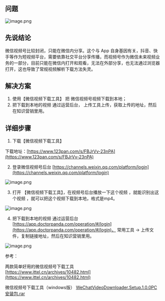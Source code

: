 ## 问题
![image.png](https://cdn.nlark.com/yuque/0/2022/png/29761754/1670375364347-0ab665a5-6f5a-499b-be37-187accd8f776.png#averageHue=%23cac9c9&clientId=u89eb863b-c014-4&crop=0&crop=0&crop=1&crop=1&from=paste&height=373&id=u58718319&margin=%5Bobject%20Object%5D&name=image.png&originHeight=1148&originWidth=2428&originalType=binary&ratio=1&rotation=0&showTitle=false&size=344483&status=done&style=none&taskId=u9dafd926-111a-40f4-98c3-98b3cd76997&title=&width=788)
## 先说结论
微信视频号比较封闭，只能在微信内分享。这个与 App 自身基因有关，抖音、快手等作为短视频平台，需要依靠社交平台分享传播，而视频号作为微信未来视频业务的一部分，目前只能在微信内打开和观看，无法在外部分享，也无法通过浏览器打开，这也导致了常规视频解析下载方法失灵。
## 解决方案

1. 使用【微信视频下载工具】 把 微信视频号视频下载到本地；
2. 把下载到本地的视频 通过运营后台， 上传工具上传，获取上传的地址，然后在知识营销里用。

## 详细步骤

1. 下载【微信视频下载工具】

下载地址：[https://www.123pan.com/s/FBJrVv-23nPA](https://www.123pan.com/s/FBJrVv-23nPA)

2. 登录微信视频号后台 [https://channels.weixin.qq.com/platform/login](https://channels.weixin.qq.com/platform/login)

![image.png](https://cdn.nlark.com/yuque/0/2022/png/29761754/1670375622720-318a3a4c-de4d-4796-b295-a63dab14ed79.png#averageHue=%23e6b684&clientId=u89eb863b-c014-4&crop=0&crop=0&crop=1&crop=1&from=paste&height=494&id=u5d093be5&margin=%5Bobject%20Object%5D&name=image.png&originHeight=1356&originWidth=2154&originalType=binary&ratio=1&rotation=0&showTitle=false&size=897457&status=done&style=none&taskId=u9d96df59-6456-4a7b-ac1e-e8c747d0576&title=&width=785)

3. 打开 【微信视频下载工具】，在视频号后台播放一下这个视频 ，就能识别出这个视频 ，就可以把这个视频下载到本地，格式是mp4。

![image.png](https://cdn.nlark.com/yuque/0/2022/png/29761754/1670375636328-d78de1f4-c240-43cd-a857-113d5123f358.png#averageHue=%239b825d&clientId=u89eb863b-c014-4&crop=0&crop=0&crop=1&crop=1&from=paste&height=444&id=u26c6adc4&margin=%5Bobject%20Object%5D&name=image.png&originHeight=1288&originWidth=2263&originalType=binary&ratio=1&rotation=0&showTitle=false&size=702252&status=done&style=none&taskId=u82ec0be9-d003-42de-8563-d67e537da49&title=&width=780)

4. 把下载到本地的视频 通过运营后台[https://app.doctorpanda.com/operation/#/login](https://app.doctorpanda.com/operation/#/login)， 常用工具 -> 上传文件，复制链接地址，然后在知识营销里用。

![image.png](https://cdn.nlark.com/yuque/0/2022/png/29761754/1670375719753-f50df628-c9bc-4169-8ffa-3f0b95480089.png#averageHue=%23b19c6c&clientId=u89eb863b-c014-4&crop=0&crop=0&crop=1&crop=1&from=paste&height=552&id=u005478da&margin=%5Bobject%20Object%5D&name=image.png&originHeight=1358&originWidth=1913&originalType=binary&ratio=1&rotation=0&showTitle=false&size=313386&status=done&style=none&taskId=u0d888e1a-da87-466a-b0d2-2d5b5e6c7ef&title=&width=777.5)


参考：

两款简单好用的微信视频号下载工具
[https://www.ittel.cn/archives/10482.html](https://www.ittel.cn/archives/10482.html)

微信视频号下载工具（windows版）
[WeChatVideoDownloader.Setup.1.0.0PC安装包.rar](https://pddoctor.yuque.com/attachments/yuque/0/2022/rar/29761754/1670376880100-3770151f-505c-47c0-90e8-d75a2dc3158a.rar?_lake_card=%7B%22src%22%3A%22https%3A%2F%2Fpddoctor.yuque.com%2Fattachments%2Fyuque%2F0%2F2022%2Frar%2F29761754%2F1670376880100-3770151f-505c-47c0-90e8-d75a2dc3158a.rar%22%2C%22name%22%3A%22WeChatVideoDownloader.Setup.1.0.0PC%E5%AE%89%E8%A3%85%E5%8C%85.rar%22%2C%22size%22%3A85354735%2C%22type%22%3A%22%22%2C%22ext%22%3A%22rar%22%2C%22source%22%3A%22%22%2C%22status%22%3A%22done%22%2C%22download%22%3Atrue%2C%22taskId%22%3A%22ueaaad463-1c27-4243-bfa4-988ccb97f4d%22%2C%22taskType%22%3A%22upload%22%2C%22__spacing%22%3A%22both%22%2C%22id%22%3A%22u63cfba94%22%2C%22margin%22%3A%7B%22top%22%3Atrue%2C%22bottom%22%3Atrue%7D%2C%22card%22%3A%22file%22%7D)
